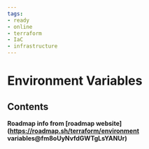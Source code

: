 ```yaml
---
tags:
- ready
- online
- terraform
- IaC
- infrastructure
---
```


# Environment Variables

## Contents

__Roadmap info from [roadmap website](<https://roadmap.sh/terraform/environment> variables@fm8oUyNvfdGWTgLsYANUr)__
